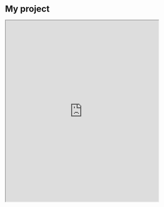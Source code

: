 # My project

<iframe src="https://github.com/ksemiu/ksemiu.github.io/blob/main/Churn%20Analysis%20Presentation%20-%20April%2017%2C%202023.pdf" width="100%" height="600px"></iframe>

